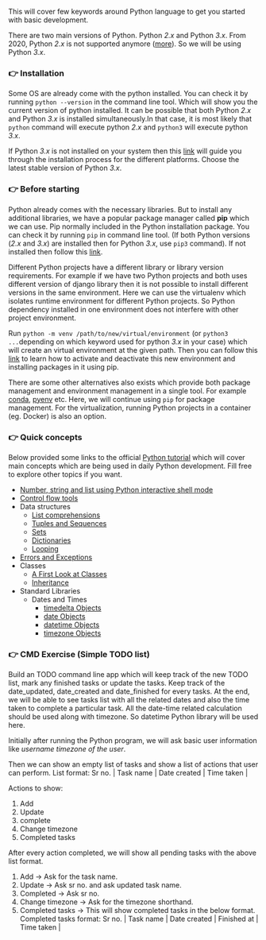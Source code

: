 This will cover few keywords around Python language to get you started with basic development.

There are two main versions of Python. Python *2.x* and Python *3.x*. From 2020, Python *2.x* is not supported anymore ([more](https://www.python.org/doc/sunset-python-2/)). So we will be using Python *3.x*.

### :point_right: Installation
Some OS are already come with the python installed. You can check it by running `python --version` in the command line tool. Which will show you the current version of python installed. It can be possible that both Python *2.x* and Python *3.x* is installed simultaneously.In that case, it is most likely that `python` command will execute python *2.x* and `python3` will execute python *3.x*.

If Python *3.x* is not installed on your system then this [link](https://wiki.python.org/moin/BeginnersGuide/Download) will guide you through the installation process for the different platforms. Choose the latest stable version of Python *3.x*.

### :point_right: Before starting
Python already comes with the necessary libraries. But to install any additional libraries, we have a popular package manager called **pip** which we can use. Pip normally included in the Python installation package. You can check it by running `pip` in command line tool. (If both Python versions (*2.x* and *3.x*) are installed then for Python *3.x*, use `pip3` command). If not installed then follow this [link](https://pip.pypa.io/en/stable/installing/).

Different Python projects have a different library or library version requirements. For example if we have two Python projects and both uses different version of django library then it is not possible to install different versions in the same environment. Here we can use the virtualenv which isolates runtime environment for different Python projects. So Python dependency installed in one environment does not interfere with other project environment.

Run `python -m venv /path/to/new/virtual/environment` (or `python3 ...`depending on which keyword used for python *3.x* in your case) which will create an virtual environment at the given path. Then you can follow this [link](https://docs.python.org/3/tutorial/venv.html) to learn how to activate and deactivate this new environment and installing packages in it using pip.

There are some other alternatives also exists which provide both package management and environment management in a single tool. For example [conda](https://conda.io/en/latest/), [pyenv](https://pipenv.pypa.io/en/latest/) etc. Here, we will continue using `pip` for package management. For the virtualization, running Python projects in a container (eg. Docker) is also an option.

### :point_right: Quick concepts
Below provided some links to the official [Python tutorial](https://docs.python.org/3/tutorial/) which will cover main concepts which are being used in daily Python development. Fill free to explore other topics if you want.

* [Number, string and list using Python interactive shell mode](https://docs.python.org/3/tutorial/introduction.html#using-python-as-a-calculator)
* [Control flow tools](https://docs.python.org/3/tutorial/controlflow.html)
* Data structures
    * [List comprehensions](https://docs.python.org/3/tutorial/datastructures.html#list-comprehensions)
    * [Tuples and Sequences](https://docs.python.org/3/tutorial/datastructures.html#tuples-and-sequences)
    * [Sets](https://docs.python.org/3/tutorial/datastructures.html#sets)
    * [Dictionaries](https://docs.python.org/3/tutorial/datastructures.html#dictionaries)
    * [Looping](https://docs.python.org/3/tutorial/datastructures.html#looping-techniques)
* [Errors and Exceptions](https://docs.python.org/3/tutorial/errors.html)
* Classes
    * [A First Look at Classes](https://docs.python.org/3/tutorial/classes.html#a-first-look-at-classes)
    * [Inheritance](https://docs.python.org/3/tutorial/classes.html#inheritance)
* Standard Libraries
    * Dates and Times
        * [timedelta Objects](https://docs.python.org/3/library/datetime.html#timedelta-objects)
        * [date Objects](https://docs.python.org/3/library/datetime.html#date-objects)
        * [datetime Objects](https://docs.python.org/3/library/datetime.html#datetime-objects)
        * [timezone Objects](https://docs.python.org/3/library/datetime.html#timezone-objects)


### :point_right: CMD Exercise (Simple TODO list)
Build an TODO command line app which will keep track of the new TODO list, mark any finished tasks or update the tasks.
Keep track of the date_updated, date_created and date_finished for every tasks. At the end, we will be able to see tasks list with all the related dates and also the time taken to complete a particular task. All the date-time related calculation should be used along with timezone. So datetime Python library will be used here.

Initially after running the Python program, we will ask basic user information like *username* *timezone of the user*.

Then we can show an empty list of tasks and show a list of actions that user can perform.
List format:    Sr no.  |   Task name   |   Date created     |   Time taken  |

Actions to show: 
1. Add
2. Update
3. complete
4. Change timezone
5. Completed tasks

After every action completed, we will show all pending tasks with the above list format.

1. Add -> Ask for the task name.
2. Update -> Ask sr no. and ask updated task name.
3. Completed -> Ask sr no.
4. Change timezone -> Ask for the timezone shorthand.
5. Completed tasks -> This will show completed tasks in the below format.
Completed tasks format:     Sr no.  |   Task name   |   Date created    |   Finished at     |   Time taken  |
